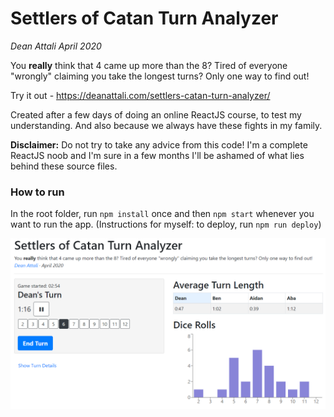 # Settlers of Catan Turn Analyzer

*Dean Attali April 2020*

You **really** think that 4 came up more than the 8? Tired of everyone "wrongly" claiming you take the longest turns? Only one way to find out!

Try it out - https://deanattali.com/settlers-catan-turn-analyzer/

Created after a few days of doing an online ReactJS course, to test my understanding. And also because we always have these fights in my family.

**Disclaimer:** Do not try to take any advice from this code! I'm a complete ReactJS noob and I'm sure in a few months I'll be ashamed of what lies behind these source files. 

### How to run

In the root folder, run `npm install` once and then `npm start` whenever you want to run the app. (Instructions for myself: to deploy, run `npm run deploy`)

![screenshot](public/screenshot.PNG)